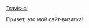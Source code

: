 [Travis-ci](https://travis-ci.com/nerlihmax/nerlihmax.github.io.svg?branch=master)

Привет, это мой сайт-визитка!
